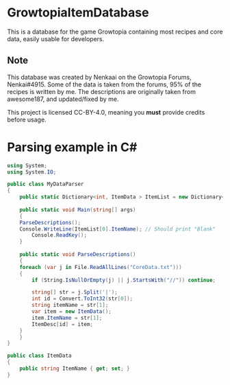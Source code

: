 # GrowtopiaItemDatabase
This is a database for the game Growtopia containing most recipes and core data, easily usable for developers.

## Note
This database was created by Nenkaai on the Growtopia Forums, Nenkai#4915. 
Some of the data is taken from the forums, 95% of the recipes is written by me.
The descriptions are originally taken from awesome187, and updated/fixed by me.

This project is licensed CC-BY-4.0, meaning you **must** provide credits before usage.

# Parsing example in C#

```csharp
using System;
using System.IO;

public class MyDataParser 
{
    public static Dictionary<int, ItemData > ItemList = new Dictionary<int, ItemData>();
    
    public static void Main(string[] args) 
    {
	ParseDescriptions();
	Console.WriteLine(ItemList[0].ItemName); // Should print "Blank"
        Console.ReadKey();
    }
	
    public static void ParseDescriptions() 
    {
	foreach (var j in File.ReadAllLines("CoreData.txt")))
	{
	    if (String.IsNullOrEmpty(j) || j.StartsWith("//")) continue;

	    string[] str = j.Split('|');
	    int id = Convert.ToInt32(str[0]);
	    string itemName = str[1];
	    var item = new ItemData();
	    item.ItemName = str[1];
	    ItemDesc[id] = item;
	}
    }
}

public class ItemData 
{
    public string ItemName { get; set; }
}  
```


